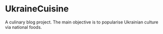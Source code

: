 # UkraineCuisine

A culinary blog project. The main objective is to popularise Ukrainian culture via national foods.
